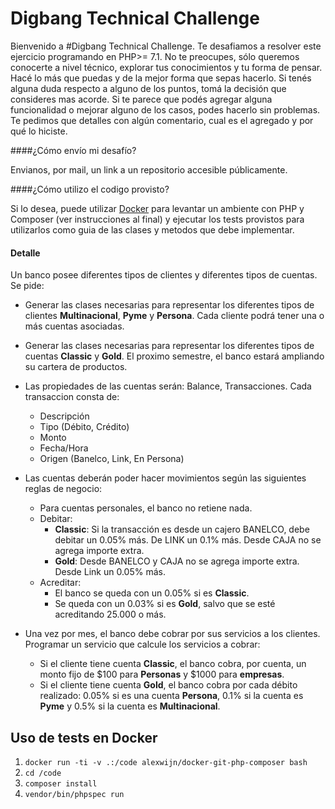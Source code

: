 # Digbang Technical Challenge

Bienvenido a #Digbang Technical Challenge.
Te desafiamos a resolver este ejercicio programando en PHP>= 7.1. No te preocupes, sólo queremos conocerte a nivel técnico, explorar tus conocimientos y tu forma de pensar. 
Hacé lo más que puedas y de la mejor forma que sepas hacerlo. Si tenés alguna duda respecto a alguno de los puntos, tomá la decisión que consideres mas acorde.
Si te parece que podés agregar alguna funcionalidad o mejorar alguno de los casos, podes hacerlo sin problemas. Te pedimos que detalles con algún comentario, cual es el agregado y por qué lo hiciste.



####¿Cómo envío mi desafío?

Envianos, por mail, un link a un repositorio accesible públicamente.



####¿Cómo utilizo el codigo provisto?

Si lo desea, puede utilizar [Docker](https://www.docker.com/products/docker-desktop) para levantar un ambiente con PHP y Composer (ver instrucciones al final) y ejecutar los tests provistos para utilizarlos como guia de las clases y metodos que debe implementar.


#### Detalle
Un banco posee diferentes tipos de clientes y diferentes tipos de cuentas. 
Se pide:
* Generar las clases necesarias para representar los diferentes tipos de clientes **Multinacional**, **Pyme** y **Persona**. Cada cliente podrá tener una o más cuentas asociadas.

* Generar las clases necesarias para representar los diferentes tipos de cuentas **Classic** y **Gold**. El proximo semestre, el banco estará ampliando su cartera de productos.

* Las propiedades de las cuentas serán: Balance, Transacciones.
Cada transaccion consta de: 
    * Descripción
    * Tipo (Débito, Crédito)
    * Monto
    * Fecha/Hora
    * Origen (Banelco, Link, En Persona)

* Las cuentas deberán poder hacer movimientos según las siguientes reglas de negocio:
    * Para cuentas personales, el banco no retiene nada.
    * Debitar:
        * **Classic**: Si la transacción es desde un cajero BANELCO, debe debitar un 0.05% más. De LINK un 0.1% más. Desde CAJA no se agrega importe extra.
        * **Gold**: Desde BANELCO y CAJA no se agrega importe extra. Desde Link un 0.05% más.
    * Acreditar: 
        * El banco se queda con un 0.05% si es **Classic**.
        * Se queda con un 0.03% si es **Gold**, salvo que se esté acreditando 25.000 o más.


* Una vez por mes, el banco debe cobrar por sus servicios a los clientes. Programar un servicio que calcule los servicios a cobrar:
    * Si el cliente tiene cuenta **Classic**, el banco cobra, por cuenta, un monto fijo de $100 para **Personas** y $1000 para **empresas**.
    * Si el cliente tiene cuenta **Gold**, el banco cobra por cada débito realizado: 0.05% si es una cuenta **Persona**, 0.1% si la cuenta es **Pyme** y 0.5% si la cuenta es **Multinacional**.

## Uso de tests en Docker
1. `docker run -ti -v .:/code alexwijn/docker-git-php-composer bash`
2. `cd /code`
3. `composer install`
4. `vendor/bin/phpspec run`